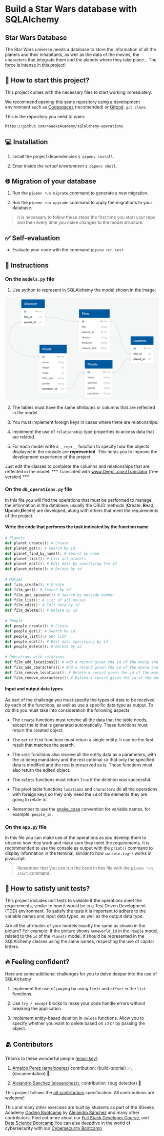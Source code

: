 <!--hide-->
# Build a Star Wars database with SQLAlchemy
<!--endhide-->

## Star Wars Database
The Star Wars universe needs a database to store the information of all the planets and their inhabitants, as well as the data of the movies, the characters that integrate them and the planets where they take place... The force is intense in this project!

## 🌱 How to start this project?

This project comes with the necessary files to start working immediately.

We recommend opening this same repository using a development environment such as [Codespaces](https://4geeks.com/lesson/what-is-github-codespaces) (recomended) or [Gitpod](https://4geeks.com/lesson/how-to-use-gitpod).  `git clone`.

This is the repository you need to open:

```txt
https://github.com/4GeeksAcademy/sqlalchemy-operations
```

## 💻 Installation

1. Install the project dependencies `$ pipenv install`.

2. Enter inside the *virtual environment* `$ pipenv shell`.

## 🌐 Migration of your database

1. Run the `pipenv run migrate` command to generate a new migration.

2. Run the `pipenv run upgrade` command to apply the migrations to your database.

> It is necessary to follow these steps the first time you start your repo and then every time you make changes to the model structure.

## ✅ Self-evaluation

+ Evaluate your code with the command `pipenv run test`

## 📝 Instructions

### On the `models.py` file

1. Use python to represent in SQLAlchemy the model shown in the image:

![Star Wars database model](https://raw.githubusercontent.com/4GeeksAcademy/sqlalchemy-operations/master/docs/assets/model.png)

2. The tables must have the same attributes or columns that are reflected in the model.

3. You must implement foreign keys in cases where there are relationships.

4. Implement the use of `relationship` type properties to access data that are related.

5. For each model write a `__repr__` function to specify how the objects displayed in the console are **represented**. This helps you to improve the development experience of the project.

Just edit the classes to complete the columns and relationships that are reflected in the model.
*** Translated with www.DeepL.com/Translator (free version) ***



### On the `db_operations.py` file

In this file you will find the operations that must be performed to manage the information in the database, usually the CRUD methods (**C**reate, **R**ead, **U**pdate,**D**elete) are developed, along with others that meet the requirements of the project.

#### Write the code that performs the task indicated by the function name

```python
# Planets
def planet_create(): # Create
def planet_get(): # Search by id
def planet_find_by_name(): # Search by name
def planet_list(): # List all planets
def planet_edit(): # Edit data by specifying the id
def planet_delete(): # Delete by id

# Movies
def film_create(): # Create
def film_get(): # Search by id
def film_get_episode(): # Search by episode number
def film_list(): # List of all movies
def film_edit(): # Edit data by id
def film_delete(): # Delete by id

# People
def people_create(): # Create
def people_get(): # Search by id
def people_list():# Get list
def people_edit(): # Edit data specifying by id
def people_delete(): # Delete by id

# Operations with relations
def film_add_locations(): # Add a record given the id of the movie and the id of the planet
def film_add_characters():# Add a record given the id of the movie and the id of the person
def film_remove_locations(): # Delete a record given the id of the movie and the id of the planet
def film_remove_characters(): # Delete a record given the id of the movie and the id of the person
```

#### Input and output data types

As part of the challenge you must specify the types of data to be received by each of the functions, as well as use a specific data type as output. To do this you must take into consideration the following aspects

- The `create` functions must receive all the data that the table needs, except the id that is generated automatically. These functions must return the created object.

- The `get` or `find` functions must return a single entity. It can be the first result that matches the search.

- The `edit` functions also receive all the entity data as a parameters, with the `id` being mandatory and the rest optional so that only the specified data is modified and the rest is preserved as is. These functions must also return the edited object.

- The `delete` functions must return `True` if the deletion was successful.

- The pivot table functions `locations` and `characters` do all the operations with foreign keys so they only need the `id` of the elements they are going to relate to.
- Remember to use the [snake_case](https://wikipedia.org/wiki/Snake_case) convention for variable names, for example: `people_id`.

### On the `app.py` file

In this file you can make use of the operations as you develop them to observe how they work and make sure they meet the requirements. It is recommended to use the console as output with the `print()` command to display information in the terminal, similar to how `console.log()` works in javascript.

> Remember that you can run the code in this file with the `pipenv run start` command.


## 🧪 How to satisfy unit tests?

This project includes unit tests to validate if the operations meet the requirements, similar to how it would be in a Test Driven Development (TDD) environment. To satisfy the tests it is important to adhere to the variable names and input data types, as well as the output data type.

Are all the attributes of your models exactly the same as shown in the picture? For example: If the picture shows `homeworld_id` in the `People` model, related to the `id` of the `Planets` model, it should be represented in the SQLAlchemy classes using the same names, respecting the use of capital letters.

## 🔥 Feeling confident?

Here are some additional challenges for you to delve deeper into the use of SQLAlchemy

1. Implement the use of paging by using `limit` and `offset` in the `list` functions.

2. Use `try / except` blocks to make your code handle errors without breaking the application.

3. Implement entity-based deletion in `delete` functions. Allow you to specify whether you want to delete based on `id` or by passing the object.

<!-- hide -->

## 🫂 Contributors

Thanks to these wonderful people ([emoji key](https://github.com/kentcdodds/all-contributors#emoji-key)):

1. [Arnaldo Perez (arnaloperez)](https://github.com/arnaloperez) contribution: (build-tutorial) ✅, (documentation) 📖.
  
2. [Alejandro Sanchez (alesanchezr)](https://github.com/alesanchezr),  contribution: (bug detector) 🐛


This project follows the [all-contributors](https://github.com/kentcdodds/all-contributors) specification. All contributions are welcome!

This and many other exercises are built by students as part of the 4Geeks Academy [Coding Bootcamp](https://4geeksacademy.com/us/coding-bootcamp) by [Alejandro Sánchez](https://twitter.com/alesanchezr) and many other contributors. Find out more about our [Full Stack Developer Course](https://4geeksacademy.com/us/coding-bootcamps/part-time-full-stack-developer), and  [Data Science Bootcamp](https://4geeksacademy.com/us/coding-bootcamps/datascience-machine-learning).You can alse deepdive in the world of cybersecurity with our [Cybersecurity Bootcamp](https://4geeksacademy.com/us/coding-bootcamps/cybersecurity)
<!-- endhide -->